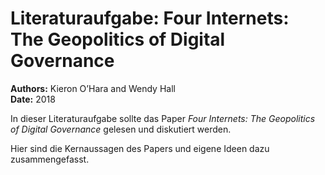 # Literaturaufgabe:  Four Internets: The Geopolitics of Digital Governance

**Authors:** Kieron O’Hara and Wendy Hall<br>
**Date:** 2018

In dieser Literaturaufgabe sollte das Paper *Four Internets: The Geopolitics of Digital Governance* gelesen und diskutiert werden.

Hier sind die Kernaussagen des Papers und eigene Ideen dazu zusammengefasst. 

